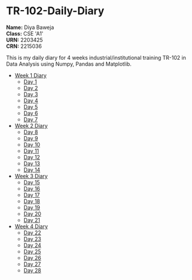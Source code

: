 # TR-102-Daily-Diary

**Name:** Diya Baweja<br>
**Class:** CSE 'A1'<br>
**URN:** 2203425<br>
**CRN:** 2215036

This is my daily diary for 4 weeks industrial/institutional training TR-102 in Data Analysis using Numpy, Pandas and Matplotlib.

- [Week 1 Diary](week1.md)
     - [Day 1](https://diya050.github.io/TR-102-Daily-Diary/week1.html#day-1)
     - [Day 2](https://diya050.github.io/TR-102-Daily-Diary/week1.html#day-2)
     - [Day 3](https://diya050.github.io/TR-102-Daily-Diary/week1.html#day-3)
     - [Day 4](https://diya050.github.io/TR-102-Daily-Diary/week1.html#day-4)
     - [Day 5](https://diya050.github.io/TR-102-Daily-Diary/week1.html#day-5)
     - [Day 6](https://diya050.github.io/TR-102-Daily-Diary/week1.html#day-6)
     - [Day 7](https://diya050.github.io/TR-102-Daily-Diary/week1.html#day-7)
- [Week 2 Diary](week2.md)
     - [Day 8](https://diya050.github.io/TR-102-Daily-Diary/week2.html#day-8)
     - [Day 9](https://diya050.github.io/TR-102-Daily-Diary/week2.html#day-9)
     - [Day 10](https://diya050.github.io/TR-102-Daily-Diary/week2.html#day-10)
     - [Day 11](https://diya050.github.io/TR-102-Daily-Diary/week2.html#day-11)
     - [Day 12](https://diya050.github.io/TR-102-Daily-Diary/week2.html#day-12)
     - [Day 13](https://diya050.github.io/TR-102-Daily-Diary/week2.html#day-13)
     - [Day 14](https://diya050.github.io/TR-102-Daily-Diary/week2.html#day-14)
- [Week 3 Diary](week3.md)
     - [Day 15](https://diya050.github.io/TR-102-Daily-Diary/week3.html#day-15)
     - [Day 16](https://diya050.github.io/TR-102-Daily-Diary/week3.html#day-16)
     - [Day 17](https://diya050.github.io/TR-102-Daily-Diary/week3.html#day-17)
     - [Day 18](https://diya050.github.io/TR-102-Daily-Diary/week3.html#day-18)
     - [Day 19](https://diya050.github.io/TR-102-Daily-Diary/week3.html#day-19)
     - [Day 20](https://diya050.github.io/TR-102-Daily-Diary/week3.html#day-20)
     - [Day 21](https://diya050.github.io/TR-102-Daily-Diary/week3.html#day-21)
- [Week 4 Diary](week4.md)
     - [Day 22](https://diya050.github.io/TR-102-Daily-Diary/week4.html#day-22)
     - [Day 23](https://diya050.github.io/TR-102-Daily-Diary/week4.html#day-23)
     - [Day 24](https://diya050.github.io/TR-102-Daily-Diary/week4.html#day-24)
     - [Day 25](https://diya050.github.io/TR-102-Daily-Diary/week4.html#day-25)
     - [Day 26](https://diya050.github.io/TR-102-Daily-Diary/week4.html#day-26)
     - [Day 27](https://diya050.github.io/TR-102-Daily-Diary/week4.html#day-27)
     - [Day 28](https://diya050.github.io/TR-102-Daily-Diary/week4.html#day-28)
